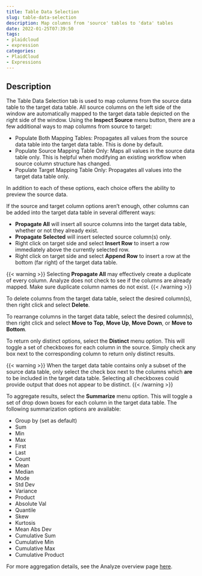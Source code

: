 ```yaml
---
title: Table Data Selection
slug: table-data-selection
description: Map columns from 'source' tables to 'data' tables
date: 2022-01-25T07:39:50
tags:
- plaidcloud
- expression
categories:
- PlaidCloud
- Expressions
---
```



## Description


The Table Data Selection tab is used to map columns from the source data table to the target data table. All source columns on the left side of the window are automatically mapped to the target data table depicted on the right side of the window. Using the **Inspect Source** menu button, there are a few additional ways to map columns from source to target:


* Populate Both Mapping Tables: Propagates all values from the source data table into the target data table. This is done by default.
* Populate Source Mapping Table Only: Maps all values in the source data table only. This is helpful when modifying an existing workflow when source column structure has changed.
* Populate Target Mapping Table Only: Propagates all values into the target data table only.

In addition to each of these options, each choice offers the ability to preview the source data.



If the source and target column options aren’t enough, other columns can be added into the target data table in several different ways:


* **Propagate All** will insert all source columns into the target data table, whether or not they already exist.
* **Propagate Selected** will insert selected source column(s) only.
* Right click on target side and select **Insert Row** to insert a row immediately above the currently selected row.
* Right click on target side and select **Append Row** to insert a row at the bottom (far right) of the target data table.


{{< warning >}}
Selecting **Propagate All** may effectively create a duplicate of every column. Analyze does not check to see if the columns are already mapped. Make sure duplicate column names do not exist.
{{< /warning >}}




To delete columns from the target data table, select the desired column(s), then right click and select **Delete**.



To rearrange columns in the target data table, select the desired column(s), then right click and select **Move to Top**, **Move Up**, **Move Down**, or **Move to Bottom**.



To return only distinct options, select the **Distinct** menu option. This will toggle a set of checkboxes for each column in the source. Simply check any box next to the corresponding column to return only distinct results.

{{< warning >}}
When the target data table contains only a subset of the source data table, only select the check box next to the columns which **are** to be included in the target data table. Selecting all checkboxes could provide output that does not appear to be distinct.
{{< /warning >}}




To aggregate results, select the **Summarize** menu option. This will toggle a set of drop down boxes for each column in the target data table. The following summarization options are available:


* Group by (set as default)
* Sum
* Min
* Max
* First
* Last
* Count
* Mean
* Median
* Mode
* Std Dev
* Variance
* Product
* Absolute Val
* Quantile
* Skew
* Kurtosis
* Mean Abs Dev
* Cumulative Sum
* Cumulative Min
* Cumulative Max
* Cumulative Product


For more aggregation details, see the Analyze overview page [here](/docs/analyze/#aggregation).
